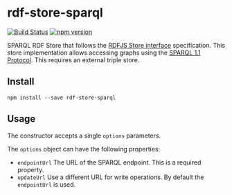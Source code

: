 # rdf-store-sparql

[![Build Status](https://travis-ci.org/rdf-ext/rdf-store-sparql.svg?branch=master)](https://travis-ci.org/rdf-ext/rdf-store-sparql)
[![npm version](https://badge.fury.io/js/rdf-store-sparql.svg)](https://badge.fury.io/js/rdf-store-sparql)

SPARQL RDF Store that follows the [RDFJS Store interface](https://github.com/rdfjs/representation-task-force/) specification.
This store implementation allows accessing graphs using the [SPARQL 1.1 Protocol](http://www.w3.org/TR/sparql11-protocol/).
This requires an external triple store.

## Install

    npm install --save rdf-store-sparql

## Usage

The constructor accepts a single `options` parameters.

The `options` object can have the following properties:

* `endpointUrl` The URL of the SPARQL endpoint.
  This is a required property.
* `updateUrl` Use a different URL for write operations.
  By default the `endpointUrl` is used.
